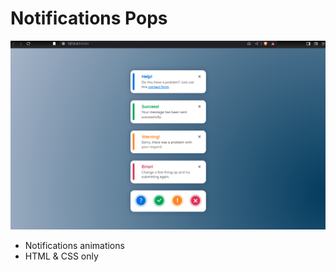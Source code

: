# Notifications Pops

![](https://github.com/u-n-s-t-o-p-p-a-b-l-e/dashboard/blob/main/notifications-pops/img/notifications-pops.png)

+ Notifications animations
+ HTML & CSS only
